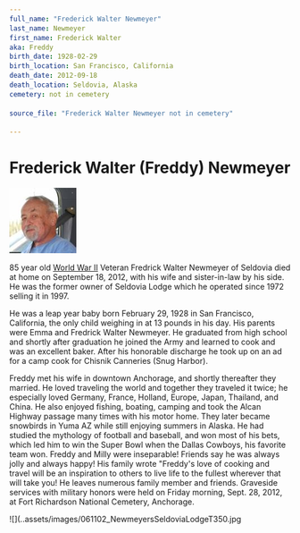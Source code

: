 ```yaml
---
full_name: "Frederick Walter Newmeyer"
last_name: Newmeyer
first_name: Frederick Walter
aka: Freddy
birth_date: 1928-02-29
birth_location: San Francisco, California
death_date: 2012-09-18
death_location: Seldovia, Alaska
cemetery: not in cemetery

source_file: "Frederick Walter Newmeyer not in cemetery"

---
```

# Frederick Walter (Freddy) Newmeyer

![](../assets/images/Frederick%20Walter%20Newmeyer%20not%20in%20cemetery/media/image1.jpeg)

85 year old [World War
II](http://www.legacy.com/memorial-sites/ww2/?personid=160229166&affiliateID=1898)
Veteran Fredrick Walter Newmeyer of Seldovia died at home on September
18, 2012, with his wife and sister-in-law by his side. He was the former
owner of Seldovia Lodge which he operated since 1972 selling it in 1997.  
  
He was a leap year baby born February 29, 1928 in San Francisco,
California, the only child weighing in at 13 pounds in his day. His
parents were Emma and Fredrick Walter Newmeyer. He graduated from high
school and shortly after graduation he joined the Army and learned to
cook and was an excellent baker. After his honorable discharge he took
up on an ad for a camp cook for Chisnik Canneries (Snug Harbor).

Freddy met his wife in downtown Anchorage, and shortly thereafter they
married. He loved traveling the world and together they traveled it
twice; he especially loved Germany, France, Holland, Europe, Japan,
Thailand, and China. He also enjoyed fishing, boating, camping and took
the Alcan Highway passage many times with his motor home. They later
became snowbirds in Yuma AZ while still enjoying summers in Alaska. He
had studied the mythology of football and baseball, and won most of his
bets, which led him to win the Super Bowl when the Dallas Cowboys, his
favorite team won. Freddy and Milly were inseparable\! Friends say he
was always jolly and always happy\! His family wrote "Freddy's love of
cooking and travel will be an inspiration to others to live life to the
fullest wherever that will take you\! He leaves numerous family member
and friends. Graveside services with military honors were held on Friday
morning, Sept. 28, 2012, at Fort Richardson National Cemetery,
Anchorage.

![](..assets/images/061102_NewmeyersSeldoviaLodgeT350.jpg
